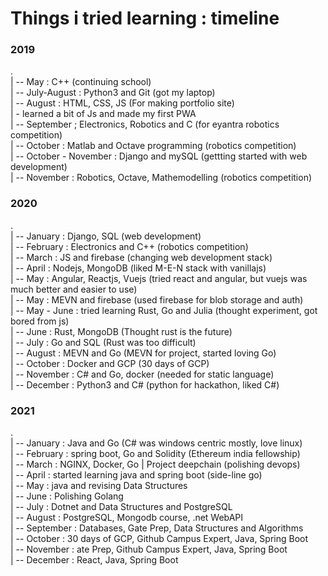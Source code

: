 # Things i tried learning : timeline

### 2019
. \
| -- May : C++ (continuing school) \
| -- July-August : Python3 and Git (got my laptop) \
| -- August : HTML, CSS, JS (For making portfolio site)  \
|    -  learned a bit of Js and made my first PWA \
| -- September ; Electronics, Robotics and C (for eyantra robotics competition) \
| -- October : Matlab and Octave programming (robotics competition) \
| -- October - November : Django and mySQL (gettting started with web development) \
| -- November : Robotics, Octave, Mathemodelling (robotics competition)

### 2020

. \
| -- January : Django, SQL  (web development) \
| -- February : Electronics and C++ (robotics competition) \
| -- March : JS and firebase (changing web development stack) \
| -- April : Nodejs, MongoDB (liked M-E-N stack with vanillajs) \
| -- May : Angular, Reactjs, Vuejs (tried react and angular, but vuejs was much better and easier to use) \
| -- May : MEVN and firebase (used firebase for blob storage and auth) \
| -- May - June : tried learning Rust, Go and Julia (thought experiment, got bored from js) \
| -- June : Rust, MongoDB (Thought rust is the future) \
| -- July : Go and SQL (Rust was too difficult) \
| -- August : MEVN and Go (MEVN for project, started loving Go) \
| -- October : Docker and GCP (30 days of GCP) \
| -- November : C# and Go, docker (needed for static language) \
| -- December : Python3 and C# (python for hackathon, liked C#)

### 2021

. \
| -- January : Java and Go (C# was windows centric mostly, love linux)\
| -- February : spring boot, Go and Solidity (Ethereum india fellowship) \
| -- March : NGINX, Docker, Go | Project deepchain (polishing devops) \
| -- April : started learning java and spring boot (side-line go) \
| -- May : java and revising Data Structures \
| -- June : Polishing Golang \
| -- July : Dotnet and Data Structures and PostgreSQL \
| -- August : PostgreSQL, Mongodb course, .net WebAPI \
| -- September : Databases, Gate Prep, Data Structures and Algorithms \
| -- October : 30 days of GCP, Github Campus Expert, Java, Spring Boot \
| -- November : ate Prep, Github Campus Expert, Java, Spring Boot \
| -- December : React, Java, Spring Boot




